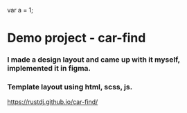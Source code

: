 var a = 1;
# Demo project - car-find
### I made a design layout and came up with it myself, implemented it in figma.
### Template layout using html, scss, js.
https://rustdj.github.io/car-find/
